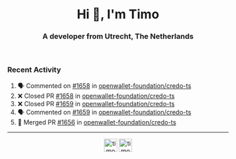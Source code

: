 <h1 align="center">Hi 👋, I'm Timo</h1>
<h3 align="center">A developer from Utrecht, The Netherlands</h3>
<br/>
<!-- https://github.com/rahuldkjain/github-profile-readme-generator --!>

<!--  <p align="left"><img src="https://github-readme-stats.vercel.app/api?username=timoglastra&show_icons=true&count_private=true&" alt="timoglastra" /></p> --!>

<!--
Github language stats
<p align="left"><img src="https://github-readme-stats.vercel.app/api/top-langs/?username=timoglastra&layout=compact" alt="timoglastra" /><p>
-->

<!-- Codestats language stats -->
<!-- <p align="left"><img src="https://codestats-readme.vercel.app/api/top-langs/?username=timoglastra&layout=compact&language_count=12" alt="timoglastra" /><p>    --!>
  
<h3>Recent Activity</h3>

<!--START_SECTION:activity-->
1. 🗣 Commented on [#1658](https://github.com/openwallet-foundation/credo-ts/pull/1658#issuecomment-1915098459) in [openwallet-foundation/credo-ts](https://github.com/openwallet-foundation/credo-ts)
2. ❌ Closed PR [#1658](https://github.com/openwallet-foundation/credo-ts/pull/1658) in [openwallet-foundation/credo-ts](https://github.com/openwallet-foundation/credo-ts)
3. ❌ Closed PR [#1659](https://github.com/openwallet-foundation/credo-ts/pull/1659) in [openwallet-foundation/credo-ts](https://github.com/openwallet-foundation/credo-ts)
4. 🗣 Commented on [#1659](https://github.com/openwallet-foundation/credo-ts/pull/1659#issuecomment-1915098098) in [openwallet-foundation/credo-ts](https://github.com/openwallet-foundation/credo-ts)
5. 🎉 Merged PR [#1656](https://github.com/openwallet-foundation/credo-ts/pull/1656) in [openwallet-foundation/credo-ts](https://github.com/openwallet-foundation/credo-ts)
<!--END_SECTION:activity-->

---

<p align="center">
<a href="https://twitter.com/timoglastra" target="blank"><img align="center" src="https://cdn.jsdelivr.net/npm/simple-icons@3.0.1/icons/twitter.svg" alt="timoglastra" height="30" width="30" /></a>
<a href="https://linkedin.com/in/timoglastra" target="blank"><img align="center" src="https://cdn.jsdelivr.net/npm/simple-icons@3.0.1/icons/linkedin.svg" alt="timoglastra" height="30" width="30" /></a>
</p>



